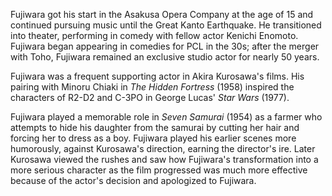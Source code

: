 <!-- Kamatari Fujiwara -->

Fujiwara got his start in the Asakusa Opera Company at the age of 15 and continued pursuing music until the Great Kanto Earthquake. He transitioned into theater, performing in comedy with fellow actor Kenichi Enomoto. Fujiwara began appearing in comedies for PCL in the 30s; after the merger with Toho, Fujiwara remained an exclusive studio actor for nearly 50 years.

Fujiwara was a frequent supporting actor in Akira Kurosawa's films. His pairing with Minoru Chiaki in _The Hidden Fortress_ (1958) inspired the characters of R2-D2 and C-3PO in George Lucas' _Star Wars_ (1977).

Fujiwara played a memorable role in _Seven Samurai_ (1954) as a farmer who attempts to hide his daughter from the samurai by cutting her hair and forcing her to dress as a boy. Fujiwara played his earlier scenes more humorously, against Kurosawa's direction, earning the director's ire. Later Kurosawa viewed the rushes and saw how Fujiwara's transformation into a more serious character as the film progressed was much more effective because of the actor's decision and apologized to Fujiwara.